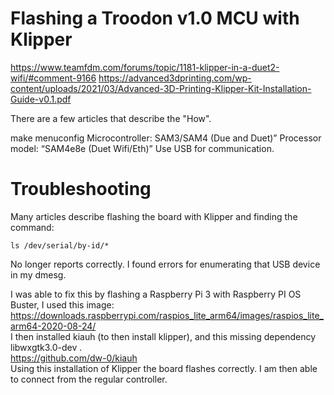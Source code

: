 # Flashing a Troodon v1.0 MCU with Klipper
https://www.teamfdm.com/forums/topic/1181-klipper-in-a-duet2-wifi/#comment-9166
https://advanced3dprinting.com/wp-content/uploads/2021/03/Advanced-3D-Printing-Klipper-Kit-Installation-Guide-v0.1.pdf

There are a few articles that describe the "How".

make menuconfig
Microcontroller: SAM3/SAM4 (Due and Duet)”
Processor model: “SAM4e8e (Duet Wifi/Eth)”
Use USB for communication.

# Troubleshooting
Many articles describe flashing the board with Klipper and finding the command:

    ls /dev/serial/by-id/*

No longer reports correctly. I found errors for enumerating that USB device in my dmesg.

I was able to fix this by flashing a Raspberry Pi 3 with Raspberry PI OS Buster, I used this image:<br>
https://downloads.raspberrypi.com/raspios_lite_arm64/images/raspios_lite_arm64-2020-08-24/<br>
I then installed kiauh (to then install klipper), and this missing dependency libwxgtk3.0-dev .<br>
https://github.com/dw-0/kiauh<br>
Using this installation of Klipper the board flashes correctly. I am then able to connect from the regular controller.<br>